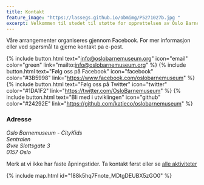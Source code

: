 ```yaml
---
title: Kontakt
feature_image: "https://lassegs.github.io/obmimg/P5271027b.jpg "
excerpt: Velkommen til stedet til støtte for opprettelsen av Oslo Barnemuseum!
---
```

Våre arrangementer organiseres gjennom Facebook. For mer informasjon eller ved spørsmål ta gjerne kontakt pa e-post.

 {% include button.html text="info@oslobarnemuseum.org" icon="email" color="green" link="mailto:info@oslobarnemuseum.org" %}  {% include button.html text="Følg oss på Facebook" icon="facebook" color="#3B5998" link="https://www.facebook.com/oslobarnemuseum" %} {% include button.html text="Følg oss på Twitter" icon="twitter" color="#1DA1F2" link="https://twitter.com/OsloBarnemuseum" %}  {% include button.html text="Bli med i utviklingen" icon="github" color="#24292E" link="https://github.com/katieco/oslobarnemuseum" %}

### Adresse

*Oslo Barnemuseum - CityKids\
Sentralen \
Øvre Slottsgate 3 \
0157 Oslo*

Merk at vi ikke har faste åpningstider. Ta kontakt først eller se [alle aktiviteter](https://www.facebook.com/pg/oslobarnemuseum/events)

{% include map.html id="188k5hq7Fnote_MDtgDEUBX5zGO0" %}